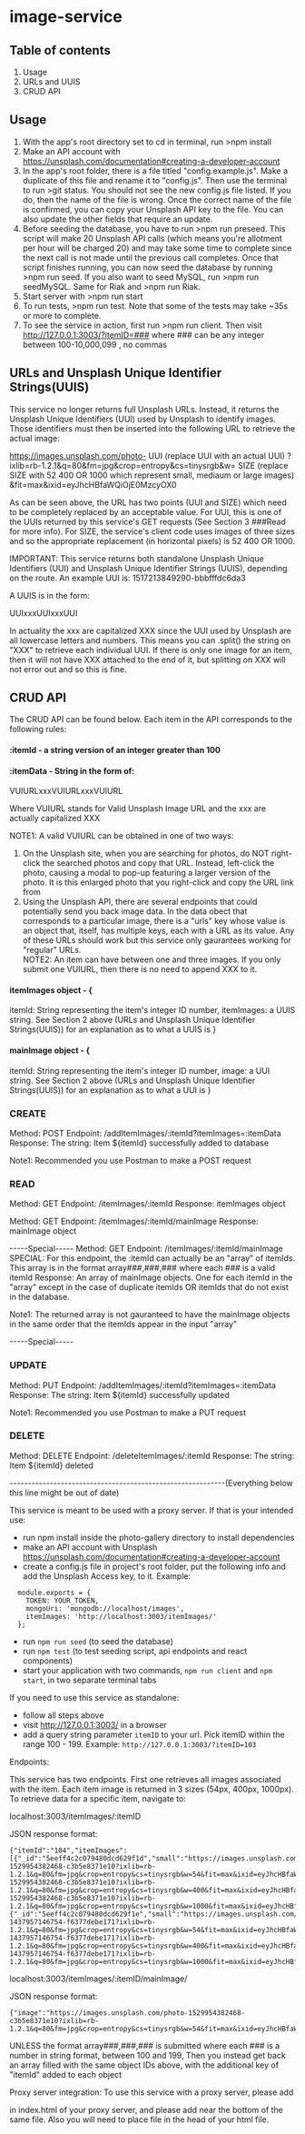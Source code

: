 # image-service

## Table of contents
1. Usage
2. URLs and UUIS
3. CRUD API

## Usage

1. With the app's root directory set to cd in terminal, run >npm install
2. Make an API account with https://unsplash.com/documentation#creating-a-developer-account
3. In the app's root folder, there is a file titled "config.example.js". Make a duplicate of this file and rename it to "config.js". Then use the terminal to run >git status. You should not see the new config.js file listed. If you do, then the name of the file is wrong. Once the correct name of the file is confirmed, you can copy your Unsplash API key to the file. You can also update the other fields that require an update.
4. Before seeding the database, you have to run >npm run preseed. This script will make 20 Unsplash API calls (which means you're allotment per hour will be charged 20)  and may take some time to complete since the next call is not made until the previous call completes. Once that script finishes running,  you can now seed the database by running >npm run seed. If you also want to seed MySQL, run >npm run seedMySQL. Same for Riak and >npm run Riak. 
5. Start server with >npm run start
6. To run tests, >npm run test. Note that some of the tests may take ~35s or more to complete.
7. To see the service in action, first run >npm run client. Then visit http://127.0.0.1:3003/?itemID=###  where ### can be any integer between 100-10,000,099 , no commas

## URLs and Unsplash Unique Identifier Strings(UUIS) 

This service no longer returns full Unsplash URLs. Instead, it returns the Unsplash Unique Identifiers (UUI) used by Unsplash to identify images. Those identifiers must then be inserted into the following URL to retrieve the actual image:

https://images.unsplash.com/photo-
UUI (replace UUI with an actual UUI)
?ixlib=rb-1.2.1&q=80&fm=jpg&crop=entropy&cs=tinysrgb&w=
SIZE (replace SIZE with 52 400 OR 1000 which represent small, mediaum or large images)
&fit=max&ixid=eyJhcHBfaWQiOjE0MzcyOX0

As can be seen above, the URL has two points (UUI and SIZE) which need to be completely replaced by an acceptable value. For UUI, this is one of the UUIs returned by this service's GET requests (See Section 3 ###Read for more info). For SIZE, the service's client code uses images of three sizes and so the appropriate replacement (in horizontal pixels) is 52 400 OR 1000.

IMPORTANT: This service returns both standalone Unsplash Unique Identifiers (UUI) and Unsplash Unique Identifier Strings (UUIS), depending on the route. An example UUI is: 1517213849290-bbbfffdc6da3 

A UUIS is in the form:

UUIxxxUUIxxxUUI

In actuality the xxx are capitalized XXX since the UUI used by Unsplash are all lowercase letters and numbers. This means you can .split() the string on "XXX" to retrieve each individual UUI. If there is only one image for an item, then it will not have XXX attached to the end of it, but splitting on XXX will not error out and so this is fine.

## CRUD API

The CRUD API can be found below. Each item in the API corresponds to the following rules:

#### :itemId -  a string version of an integer greater than 100

#### :itemData - String in the form of:

VUIURLxxxVUIURLxxxVUIURL

Where VUIURL stands for Valid Unsplash Image URL and the xxx are actually capitalized XXX

NOTE1: A valid VUIURL can be obtained in one of two ways:
1. On the Unsplash site, when you are searching for photos, do NOT right-click the searched photos and copy that URL. Instead, left-click the photo, causing a modal to pop-up featuring a larger version of the photo. It is this enlarged photo that you right-click and copy the URL link from
2. Using the Unsplash API, there are several endpoints that could potentially send you back image data. In the data obect that corresponds to a particular image, there is a "urls" key whose value is an object that, itself, has multiple keys, each with a URL as its value. Any of these URLs should work but this service only gaurantees working for "regular" URLs.  
NOTE2: An item can have between one and three images. If you only submit one VUIURL, then there is no need to append XXX to it.

#### itemImages object - {
  itemId: String representing the item's integer ID number,
  itemImages: a UUIS string. See Section 2 above (URLs and Unsplash Unique Identifier Strings(UUIS)) for an explanation as to what a UUIS is
}

#### mainImage object - {
  itemId: String representing the item's integer ID number,
  image: a UUI string. See Section 2 above (URLs and Unsplash Unique Identifier Strings(UUIS)) for an explanation as to what a UUI is
}


### CREATE

Method: POST
Endpoint: /addItemImages/:itemId?itemImages=:itemData
Response: The string: Item ${itemId} successfully added to database

Note1: Recommended you use Postman to make a POST request

### READ

Method: GET
Endpoint: /itemImages/:itemId
Response: itemImages object


Method: GET
Endpoint: /itemImages/:itemId/mainImage
Response: mainImage object

-----Special-----
Method: GET
Endpoint: /itemImages/:itemId/mainImage
SPECIAL: For this endpoint, the :itemId can actually be an "array" of itemIds. This array is in the format array###,###,### where each ### is a valid itemId
Response: An array of mainImage objects. One for each itemId in the "array" except in the case of duplicate itemIds OR itemIds that do not exist in the database.

Note1: The returned array is not gauranteed to have the mainImage objects in the same order that the itemIds appear in the input "array"

-----Special-----


### UPDATE

Method: PUT
Endpoint: /addItemImages/:itemId?itemImages=:itemData
Response: The string: Item ${itemId} successfully updated

Note1: Recommended you use Postman to make a PUT request

### DELETE

Method: DELETE
Endpoint: /deleteItemImages/:itemId
Response: The string: Item ${itemId} deleted





-----------------------------------------------------------(Everything below this line might be out of date)

This service is meant to be used with a proxy server. If that is your intended use:

- run npm install inside the photo-gallery directory to install dependencies
- make an API account with Unsplash https://unsplash.com/documentation#creating-a-developer-account
- create a config.js file in project's root folder, put the following info and add the Unsplash Access key,  to it. Example:
```
  module.exports = {
    TOKEN: YOUR_TOKEN,
    mongoUri: 'mongodb://localhost/images',
    itemImages: 'http://localhost:3003/itemImages/'
  };
```
- run `npm run seed` (to seed the database)
- run `npm test` (to test seeding script, api endpoints and react components)
- start your application with two commands, `npm run client` and `npm start`, in two separate terminal tabs

If you need to use this service as standalone:

- follow all steps above
- visit http://127.0.0.1:3003/ in a browser
- add a query string parameter `itemID` to your url. Pick itemID within the range 100 - 199.
Example: `http://127.0.0.1:3003/?itemID=103`

Endpoints:

This service has two endpoints. First one retrieves all images associated with the item. Each item image is returned in 3 sizes (54px, 400px, 1000px). To retrieve data for a specific item, navigate to:

localhost:3003/itemImages/:itemID

JSON response format:

```
{"itemId":"104","itemImages":[{"_id":"5eeff4c2c079480dcd629f1d","small":"https://images.unsplash.com/photo-1529954382468-c3b5e8371e10?ixlib=rb-1.2.1&q=80&fm=jpg&crop=entropy&cs=tinysrgb&w=54&fit=max&ixid=eyJhcHBfaWQiOjE0MjE3OH0","medium":"https://images.unsplash.com/photo-1529954382468-c3b5e8371e10?ixlib=rb-1.2.1&q=80&fm=jpg&crop=entropy&cs=tinysrgb&w=400&fit=max&ixid=eyJhcHBfaWQiOjE0MjE3OH0","large":"https://images.unsplash.com/photo-1529954382468-c3b5e8371e10?ixlib=rb-1.2.1&q=80&fm=jpg&crop=entropy&cs=tinysrgb&w=1000&fit=max&ixid=eyJhcHBfaWQiOjE0MjE3OH0"},{"_id":"5eeff4c2c079480dcd629f1e","small":"https://images.unsplash.com/photo-1437957146754-f6377debe171?ixlib=rb-1.2.1&q=80&fm=jpg&crop=entropy&cs=tinysrgb&w=54&fit=max&ixid=eyJhcHBfaWQiOjE0MjE3OH0","medium":"https://images.unsplash.com/photo-1437957146754-f6377debe171?ixlib=rb-1.2.1&q=80&fm=jpg&crop=entropy&cs=tinysrgb&w=400&fit=max&ixid=eyJhcHBfaWQiOjE0MjE3OH0","large":"https://images.unsplash.com/photo-1437957146754-f6377debe171?ixlib=rb-1.2.1&q=80&fm=jpg&crop=entropy&cs=tinysrgb&w=1000&fit=max&ixid=eyJhcHBfaWQiOjE0MjE3OH0"}]}

```

localhost:3003/itemImages/:itemID/mainImage/

JSON response format:

```
{"image":"https://images.unsplash.com/photo-1529954382468-c3b5e8371e10?ixlib=rb-1.2.1&q=80&fm=jpg&crop=entropy&cs=tinysrgb&w=54&fit=max&ixid=eyJhcHBfaWQiOjE0MjE3OH0"}

```

UNLESS the format array###,###,### is submitted where each ### is a number in string format, between 100 and 199, Then you instead get back an array filled with the same object IDs above, with the additional key of "itemId" added to each object

Proxy server integration:
To use this service with a proxy server, please add <div id="gallery"></div> in index.html of your proxy server, and please add <script type="text/javascript" src="http://localhost:3003/bundle.js"></script> near the bottom of the same file. Also you will need to place <link rel="stylesheet" href="http://localhost:3003/style.css"></link> file in the head of your html file.
